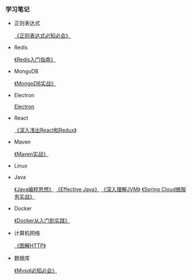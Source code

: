 ### 学习笔记

- 正则表达式
  
  [《正则表达式必知必会》](RegularExpression/README.md)
  
- Redis

  [《Redis入门指南》](Redis/README.md)
  
- MongoDB

  [《MongoDB实战》](MongoDB/mongodb-in-action/README.md)
  
- Electron

    [Electron](Electron/README.md)

- React
  
  [《深入浅出React和Redux》](React/dissecting-react-and-redux/README.md)
  
- Maven
    
  [《Maven实战》](Maven/maven-in-action/README.md)
  
- Linux

   
   
- Java

   [《Java编程思想》](Java/thinking-in-java/README.md)
   [《Effective Java》](Java/effective-java/README.md)
   [《深入理解JVM》](Java/UnderstandingTheJVM/README.md)
   [《Spring Cloud微服务实战》](Java/SpringCloud/README.md)

- Docker

    [《Docker从入门到实践》](Docker/docker-in-practice/README.md)
    
- 计算机网络
    
    [《图解HTTP》](Net/TJHTTP/README.md)
    
- 数据库

    [《Mysql必知必会》](MySQL/mysql-crash-course/README.md)
    
  
